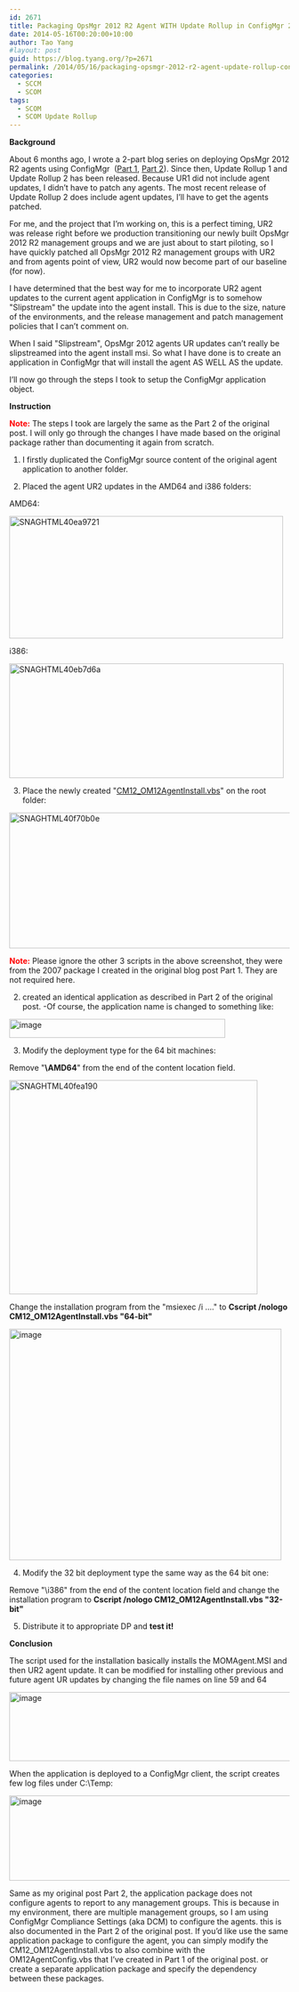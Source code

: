 ```yaml
---
id: 2671
title: Packaging OpsMgr 2012 R2 Agent WITH Update Rollup in ConfigMgr 2012
date: 2014-05-16T00:20:00+10:00
author: Tao Yang
#layout: post
guid: https://blog.tyang.org/?p=2671
permalink: /2014/05/16/packaging-opsmgr-2012-r2-agent-update-rollup-configmgr-2012/
categories:
  - SCCM
  - SCOM
tags:
  - SCOM
  - SCOM Update Rollup
---
```

<strong>Background</strong>

About 6 months ago, I wrote a 2-part blog series on deploying OpsMgr 2012 R2 agents using ConfigMgr  (<a href="https://blog.tyang.org/2013/11/30/deploying-opsmgr-2012-r2-agents-using-configmgr-part-1/">Part 1</a>, <a href="https://blog.tyang.org/2013/11/30/deploying-opsmgr-202-r2-agents-using-configmgr-part-2/">Part 2</a>). Since then, Update Rollup 1 and Update Rollup 2 has been released. Because UR1 did not include agent updates, I didn’t have to patch any agents. The most recent release of Update Rollup 2 does include agent updates, I’ll have to get the agents patched.

For me, and the project that I’m working on, this is a perfect timing, UR2 was release right before we production transitioning our newly built OpsMgr 2012 R2 management groups and we are just about to start piloting, so I have quickly patched all OpsMgr 2012 R2 management groups with UR2 and from agents point of view, UR2 would now become part of our baseline (for now).

I have determined that the best way for me to incorporate UR2 agent updates to the current agent application in ConfigMgr is to somehow "Slipstream" the update into the agent install. This is due to the size, nature of the environments, and the release management and patch management policies that I can’t comment on.

When I said "Slipstream", OpsMgr 2012 agents UR updates can’t really be slipstreamed into the agent install msi. So what I have done is to create an application in ConfigMgr that will install the agent AS WELL AS the update.

I’ll now go through the steps I took to setup the ConfigMgr application object.

<strong>Instruction</strong>

<strong><span style="color: #ff0000;">Note:</span></strong> The steps I took are largely the same as the Part 2 of the original post. I will only go through the changes I have made based on the original package rather than documenting it again from scratch.

01. I firstly duplicated the ConfigMgr source content of the original agent application to another folder.

02. Placed the agent UR2 updates in the AMD64 and i386 folders:

AMD64:

<a href="https://blog.tyang.org/wp-content/uploads/2014/05/SNAGHTML40ea9721.png"><img style="display: inline; border: 0px;" title="SNAGHTML40ea9721" src="https://blog.tyang.org/wp-content/uploads/2014/05/SNAGHTML40ea9721_thumb.png" alt="SNAGHTML40ea9721" width="492" height="220" border="0" /></a>

i386:

<a href="https://blog.tyang.org/wp-content/uploads/2014/05/SNAGHTML40eb7d6a.png"><img style="display: inline; border: 0px;" title="SNAGHTML40eb7d6a" src="https://blog.tyang.org/wp-content/uploads/2014/05/SNAGHTML40eb7d6a_thumb.png" alt="SNAGHTML40eb7d6a" width="493" height="206" border="0" /></a>

03. Place the newly created "<a href="https://blog.tyang.org/wp-content/uploads/2014/05/CM12_OM12AgentInstall.zip">CM12_OM12AgentInstall.vbs</a>" on the root folder:

<a href="https://blog.tyang.org/wp-content/uploads/2014/05/SNAGHTML40f70b0e.png"><img style="display: inline; border: 0px;" title="SNAGHTML40f70b0e" src="https://blog.tyang.org/wp-content/uploads/2014/05/SNAGHTML40f70b0e_thumb.png" alt="SNAGHTML40f70b0e" width="509" height="244" border="0" /></a>

<strong><span style="color: #ff0000;">Note:</span></strong> Please ignore the other 3 scripts in the above screenshot, they were from the 2007 package I created in the original blog post Part 1. They are not required here.

02. created an identical application as described in Part 2 of the original post. -Of course, the application name is changed to something like:

<a href="https://blog.tyang.org/wp-content/uploads/2014/05/image3.png"><img style="display: inline; border: 0px;" title="image" src="https://blog.tyang.org/wp-content/uploads/2014/05/image_thumb3.png" alt="image" width="388" height="34" border="0" /></a>

03. Modify the deployment type for the 64 bit machines:

Remove "<strong>\AMD64</strong>" from the end of the content location field.

<a href="https://blog.tyang.org/wp-content/uploads/2014/05/SNAGHTML40fea190.png"><img style="display: inline; border: 0px;" title="SNAGHTML40fea190" src="https://blog.tyang.org/wp-content/uploads/2014/05/SNAGHTML40fea190_thumb.png" alt="SNAGHTML40fea190" width="446" height="385" border="0" /></a>

Change the installation program from the "msiexec /i …." to <strong>Cscript /nologo CM12_OM12AgentInstall.vbs "64-bit"</strong>

<a href="https://blog.tyang.org/wp-content/uploads/2014/05/image4.png"><img style="display: inline; border: 0px;" title="image" src="https://blog.tyang.org/wp-content/uploads/2014/05/image_thumb4.png" alt="image" width="489" height="416" border="0" /></a>

04. Modify the 32 bit deployment type the same way as the 64 bit one:

Remove "\i386" from the end of the content location field and change the installation program to <strong>Cscript /nologo CM12_OM12AgentInstall.vbs "32-bit"</strong>

05. Distribute it to appropriate DP and <strong>test it!</strong>

<strong>Conclusion</strong>

The script used for the installation basically installs the MOMAgent.MSI and then UR2 agent update. It can be modified for installing other previous and future agent UR updates by changing the file names on line 59 and 64

<a href="https://blog.tyang.org/wp-content/uploads/2014/05/image5.png"><img style="display: inline; border: 0px;" title="image" src="https://blog.tyang.org/wp-content/uploads/2014/05/image_thumb5.png" alt="image" width="580" height="124" border="0" /></a>

When the application is deployed to a ConfigMgr client, the script creates few log files under C:\Temp:

<a href="https://blog.tyang.org/wp-content/uploads/2014/05/image6.png"><img style="display: inline; border: 0px;" title="image" src="https://blog.tyang.org/wp-content/uploads/2014/05/image_thumb6.png" alt="image" width="580" height="153" border="0" /></a>

Same as my original post Part 2, the application package does not configure agents to report to any management groups. This is because in my environment, there are multiple management groups, so I am using ConfigMgr Compliance Settings (aka DCM) to configure the agents. this is also documented in the Part 2 of the original post. If you’d like use the same application package to configure the agent, you can simply modify the CM12_OM12AgentInstall.vbs to also combine with the OM12AgentConfig.vbs that I’ve created in Part 1 of the original post. or create a separate application package and specify the dependency between these packages.
